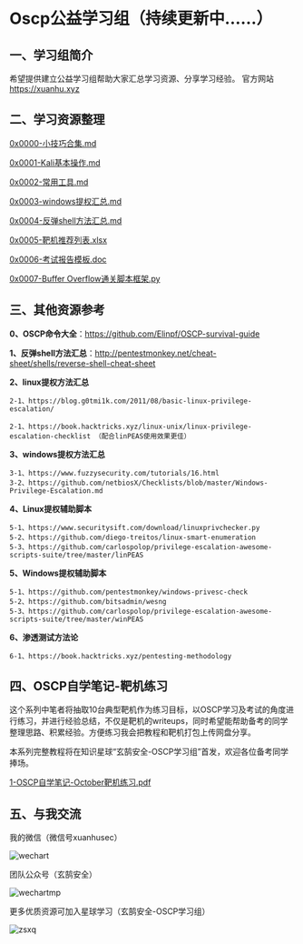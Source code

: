 # Oscp公益学习组（持续更新中……）
## 一、学习组简介
希望提供建立公益学习组帮助大家汇总学习资源、分享学习经验。
官方网站 https://xuanhu.xyz

## 二、学习资源整理


[0x0000-小技巧合集.md](https://github.com/xuanhusec/OscpStudyGroup/blob/master/0x0000-%E5%B0%8F%E6%8A%80%E5%B7%A7%E5%90%88%E9%9B%86.md)


[0x0001-Kali基本操作.md](https://github.com/xuanhusec/OscpStudyGroup/blob/master/0x0001-Kali%E5%9F%BA%E6%9C%AC%E6%93%8D%E4%BD%9C.md)


[0x0002-常用工具.md](https://github.com/xuanhusec/OscpStudyGroup/blob/master/0x0002-%E5%B8%B8%E7%94%A8%E5%B7%A5%E5%85%B7.md)


[0x0003-windows提权汇总.md](https://github.com/xuanhusec/OscpStudyGroup/blob/master/0x0003-windows%E6%8F%90%E6%9D%83%E6%B1%87%E6%80%BB.md)


[0x0004-反弹shell方法汇总.md](https://github.com/xuanhusec/OscpStudyGroup/blob/master/0x0004-%E5%8F%8D%E5%BC%B9shell%E6%96%B9%E6%B3%95%E6%B1%87%E6%80%BB.md)


[0x0005-靶机推荐列表.xlsx](https://github.com/xuanhusec/OscpStudyGroup/blob/master/0x0005-%E9%9D%B6%E6%9C%BA%E6%8E%A8%E8%8D%90%E5%88%97%E8%A1%A8.xlsx)


[0x0006-考试报告模板.doc](https://github.com/xuanhusec/OscpStudyGroup/blob/master/0x0006-%E8%80%83%E8%AF%95%E6%8A%A5%E5%91%8A%E6%A8%A1%E6%9D%BF.doc)


[0x0007-Buffer Overflow通关脚本框架.py](https://github.com/xuanhusec/OscpStudyGroup/blob/master/0x0007-Buffer%20Overflow%E9%80%9A%E5%85%B3%E8%84%9A%E6%9C%AC%E6%A1%86%E6%9E%B6.py)


## 三、其他资源参考
**0、OSCP命令大全**：https://github.com/Elinpf/OSCP-survival-guide


**1、反弹shell方法汇总**：http://pentestmonkey.net/cheat-sheet/shells/reverse-shell-cheat-sheet


**2、linux提权方法汇总**

    2-1、https://blog.g0tmi1k.com/2011/08/basic-linux-privilege-escalation/

    2-1、https://book.hacktricks.xyz/linux-unix/linux-privilege-escalation-checklist （配合linPEAS使用效果更佳）


**3、windows提权方法汇总**

    3-1、https://www.fuzzysecurity.com/tutorials/16.html
    3-2、https://github.com/netbiosX/Checklists/blob/master/Windows-Privilege-Escalation.md


**4、Linux提权辅助脚本**
    
    5-1、https://www.securitysift.com/download/linuxprivchecker.py
    5-2、https://github.com/diego-treitos/linux-smart-enumeration
    5-3、https://github.com/carlospolop/privilege-escalation-awesome-scripts-suite/tree/master/linPEAS


**5、Windows提权辅助脚本**

    5-1、https://github.com/pentestmonkey/windows-privesc-check
    5-2、https://github.com/bitsadmin/wesng
    5-3、https://github.com/carlospolop/privilege-escalation-awesome-scripts-suite/tree/master/winPEAS

**6、渗透测试方法论**

    6-1、https://book.hacktricks.xyz/pentesting-methodology
    

## 四、OSCP自学笔记-靶机练习
这个系列中笔者将抽取10台典型靶机作为练习目标，以OSCP学习及考试的角度进行练习，并进行经验总结，不仅是靶机的writeups，同时希望能帮助备考的同学整理思路、积累经验。方便练习我会把教程和靶机打包上传网盘分享。

本系列完整教程将在知识星球“玄鹄安全-OSCP学习组”首发，欢迎各位备考同学捧场。


[1-OSCP自学笔记-October靶机练习.pdf](https://github.com/xuanhusec/OscpStudyGroup/blob/master/%E9%9D%B6%E6%9C%BA%E7%BB%83%E4%B9%A0%E7%B3%BB%E5%88%97/1-OSCP%E8%87%AA%E5%AD%A6%E7%AC%94%E8%AE%B0-October%E9%9D%B6%E6%9C%BA%E7%BB%83%E4%B9%A0.pdf)


## 五、与我交流

我的微信（微信号xuanhusec）


![wechart](img/wechart.jpg)


团队公众号（玄鹄安全）


![wechartmp](img/mp.png)



更多优质资源可加入星球学习（玄鹄安全-OSCP学习组）


![zsxq](img/xq.png)
